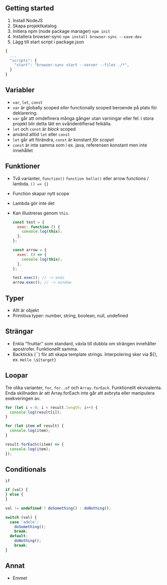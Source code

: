 ## Getting started

1. Install NodeJS
2. Skapa projektkatalog
3. Initiera npm (node package manager)
   `npm init`
4. Installera browser-sync
   `npm install browser-sync --save-dev`
5. Lägg till start script i package.json

```js
{
  ...
  "scripts": {
    "start": "browser-sync start --server --files ./*",
  }
}
```

## Variabler

- `var`, `let`, `const`
- `var` är globally scoped _eller_ functionally scoped
  beroende på plats för deklarering.
- `var` går att omdefinera många gånger utan
  varningar eller fel. i stora projekt blir detta
  lätt en svåridentifierad felkälla.
- `let` och `const` är _block_ scoped
- använd alltid `let` eller `const`
- `let` går att förändra,
  `const` är konstant _för scopet_
- `const` är inte samma som i ex. java,
  referensen konstant men inte innehållet

## Funktioner

- Två varianter, `function()` `function hello()` eller arrow functions / lambda. `() => {}`
- Function skapar nytt scope
- Lambda gör inte det
- Kan illustreras genom `this`.

  ```js
  const test = {
    exec: function () {
      console.log(this);
    },
  };

  const arrow = {
    exec: () => {
      console.log(this);
    },
  };

  test.exec(); // -> exec
  arrow.exec(); // -> window
  ```

## Typer

- Allt är objekt
- Primitiva typer: number, string, boolean, null, undefined

## Strängar

- Enkla "fnuttar" som standard, växla till dubbla om
  strängen innehåller apostrofer. Funktionellt samma.
- Backticks (``) för att skapa template strings. Interpolering sker via ${}, ex. `Hello \${target}`

## Loopar

Tre olika varianter, `for`, `for..of` och `Array.forEach`. Funktionellt ekvivalenta. Enda skillnaden är att Array.forEach inte går att avbryta eller manipulera exekveringen av.

```js
for (let i = 0; i < result.length; i++) {
  console.log(result[i]);
}

for (let item of result) {
  console.log(item);
}

result.forEach((item) => {
  console.log(item);
});
```

## Conditionals

`if`

```js
if (val) {
} else {
}
```

```js
val != undefined ? doSomething() : doNothing();
```

```js
switch (val) {
  case 'adele':
    doSomething();
    break;
  default:
    doNothing();
    break;
}
```

## Annat

- Emmet
